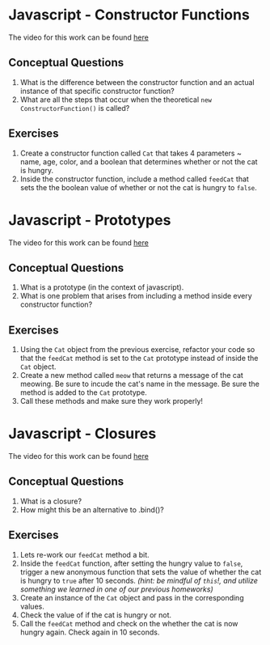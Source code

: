 # Javascript - Constructor Functions

The video for this work can be found [here](https://www.youtube.com/watch?v=jtTVJb1qa-k&list=PLw1xVKFboueks5UMLogE01mdThRU577oa&index=31)

## Conceptual Questions

1. What is the difference between the constructor function and an actual instance of that specific constructor function?
2. What are all the steps that occur when the theoretical `new ConstructorFunction()` is called?

## Exercises

1. Create a constructor function called `Cat` that takes 4 parameters ~ name, age, color, and a boolean that determines whether or not the cat is hungry. 
2. Inside the constructor function, include a method called `feedCat` that sets the the boolean value of whether or not the cat is hungry to `false`.


# Javascript - Prototypes

The video for this work can be found [here](https://www.youtube.com/watch?v=mfXWe4BIZjE&list=PLw1xVKFboueks5UMLogE01mdThRU577oa&index=32)

## Conceptual Questions

1. What is a prototype (in the context of javascript).
2. What is one problem that arises from including a method inside every constructor function?

## Exercises

1. Using the `Cat` object from the previous exercise, refactor your code so that the `feedCat` method is set to the `Cat` prototype instead of inside the `Cat` object.
2. Create a new method called `meow` that returns a message of the cat meowing. Be sure to incude the cat's name in the message. Be sure the method is added to the `Cat` prototype. 
3. Call these methods and make sure they work properly!

# Javascript - Closures

The video for this work can be found [here](https://www.youtube.com/watch?v=qnoS8ZxURtY&list=PLw1xVKFboueks5UMLogE01mdThRU577oa&index=33)

## Conceptual Questions

1. What is a closure?
2. How might this be an alternative to .bind()? 

## Exercises 

1. Lets re-work our `feedCat` method a bit.  
2. Inside the `feedCat` function, after setting the hungry value to `false`, trigger a new anonymous function that sets the value of whether the cat is hungry to `true` after 10 seconds. *(hint: be mindful of `this`!, and utilize something we learned in one of our previous homeworks)*
3. Create an instance of the `Cat` object and pass in the corresponding values. 
4. Check the value of if the cat is hungry or not.
5. Call the `feedCat` method and check on the whether the cat is now hungry again. Check again in 10 seconds.
